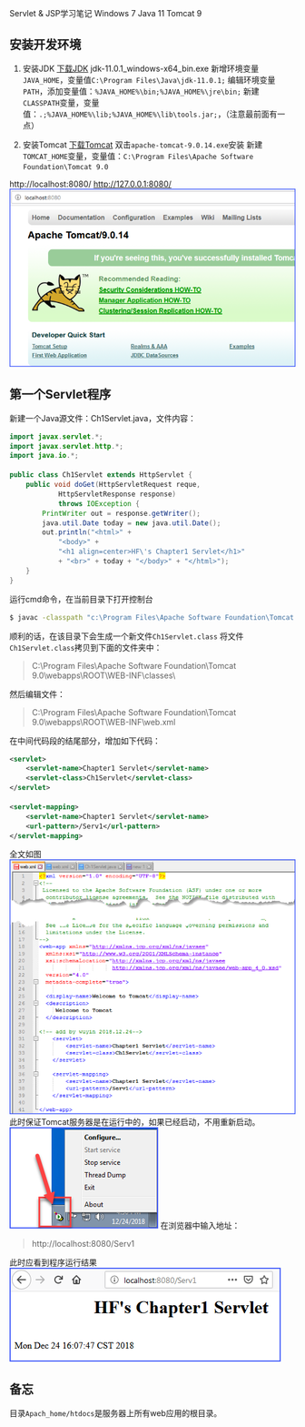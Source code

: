 Servlet & JSP学习笔记
Windows 7
Java 11
Tomcat 9

## 安装开发环境
1. 安装JDK
[下载JDK](https://www.oracle.com/technetwork/java/javase/downloads/index.html)
jdk-11.0.1_windows-x64_bin.exe
新增环境变量`JAVA_HOME`，变量值`C:\Program Files\Java\jdk-11.0.1;`
编辑环境变量`PATH`，添加变量值：`%JAVA_HOME%\bin;%JAVA_HOME%\jre\bin;`
新建`CLASSPATH`变量，变量值：`.;%JAVA_HOME%\lib;%JAVA_HOME%\lib\tools.jar;`，（注意最前面有一点）

2. 安装Tomcat
[下载Tomcat](https://tomcat.apache.org/download-90.cgi)
双击`apache-tomcat-9.0.14.exe`安装
新建`TOMCAT_HOME`变量，变量值：`C:\Program Files\Apache Software Foundation\Tomcat 9.0`

http://localhost:8080/
http://127.0.0.1:8080/
![](images/01.png)

## 第一个Servlet程序
新建一个Java源文件：Ch1Servlet.java，文件内容：
~~~ java
import javax.servlet.*;
import javax.servlet.http.*;
import java.io.*;

public class Ch1Servlet extends HttpServlet {
	public void doGet(HttpServletRequest reque,
			HttpServletResponse response)
			throws IOException {
		PrintWriter out = response.getWriter();
		java.util.Date today = new java.util.Date();
		out.println("<html>" + 
			"<body>" +
			"<h1 align=center>HF\'s Chapter1 Servlet</h1>"
			+ "<br>" + today + "</body>" + "</html>");
	}
}
~~~

运行cmd命令，在当前目录下打开控制台
~~~ bash
$ javac -classpath "c:\Program Files\Apache Software Foundation\Tomcat 9.0\lib\servlet-api.jar" Ch1Servlet.java
~~~
顺利的话，在该目录下会生成一个新文件`Ch1Servlet.class`
将文件`Ch1Servlet.class`拷贝到下面的文件夹中：
> C:\Program Files\Apache Software Foundation\Tomcat 9.0\webapps\ROOT\WEB-INF\classes\

然后编辑文件：
> C:\Program Files\Apache Software Foundation\Tomcat 9.0\webapps\ROOT\WEB-INF\web.xml

在<web-app></web-app>中间代码段的结尾部分，增加如下代码：
~~~ xml
<servlet>
    <servlet-name>Chapter1 Servlet</servlet-name>
    <servlet-class>Ch1Servlet</servlet-class>
</servlet>

<servlet-mapping>
    <servlet-name>Chapter1 Servlet</servlet-name>
    <url-pattern>/Serv1</url-pattern>
</servlet-mapping>
~~~
全文如图
![](images/02.png)
此时保证Tomcat服务器是在运行中的，如果已经启动，不用重新启动。
![](images/03.png)
在浏览器中输入地址：
> http://localhost:8080/Serv1

此时应看到程序运行结果
![](images/04.png)

## 备忘
目录`Apach_home/htdocs`是服务器上所有web应用的根目录。